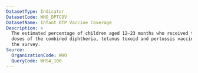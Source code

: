 ```yaml
---
DatasetType: Indicator
DatasetCode: WHO_DPTCOV
DatasetName: Infant DTP Vaccine Coverage
Description: >
  The estimated percentage of children aged 12–23 months who received three
  doses of the combined diphtheria, tetanus toxoid and pertussis vaccine time before
  the survey.
Source:
  OrganizationCode: WHO
  QueryCode: WHS4_100
---
```


